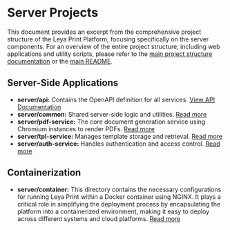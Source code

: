 # Server Projects
This document provides an excerpt from the comprehensive project structure of the Leya Print Platform,
focusing specifically on the server components. For an overview of the entire project structure,
including web applications and utility scripts, please refer to the
[main project structure documentation](../docs/project-structure.md) or the [main README](../README.md).

## Server-Side Applications

- **server/api:** Contains the OpenAPI definition for all services.
  [View API Documentation](../server/api/openapi-rest.yml)
- **server/common:** Shared server-side logic and utilities.
  [Read more](../server/common/README.md)
- **server/pdf-service:** The core document generation service using Chromium instances to render PDFs.
  [Read more](../server/pdf-service/README.md)
- **server/tpl-service:** Manages template storage and retrieval.
  [Read more](../server/tpl-service/README.md)
- **server/auth-service:** Handles authentication and access control.
  [Read more](../server/auth-service/README.md)

## Containerization

- **server/container:** This directory contains the necessary configurations for running Leya Print
  within a Docker container using NGINX. It plays a critical role in simplifying the deployment
  process by encapsulating the platform into a containerized environment, making it easy to deploy
  across different systems and cloud platforms.
  [Read more](../server/container/README.md)
